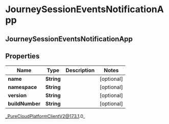 # JourneySessionEventsNotificationApp

## JourneySessionEventsNotificationApp

## Properties

|Name | Type | Description | Notes|
|------------ | ------------- | ------------- | -------------|
| **name** | **String** |  | [optional] |
| **namespace** | **String** |  | [optional] |
| **version** | **String** |  | [optional] |
| **buildNumber** | **String** |  | [optional] |



_PureCloudPlatformClientV2@173.1.0_
